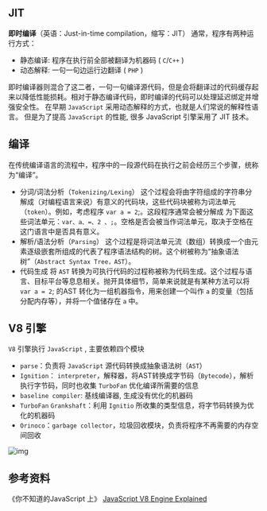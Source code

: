 ## JIT

**即时编译**（英语：Just-in-time compilation，缩写：JIT）
通常，程序有两种运行方式：

- 静态编译: 程序在执行前全部被翻译为机器码 ( `C`/`C++` )
- 动态解释: 一句一句边运行边翻译 ( `PHP` )

即时编译器则混合了这二者，一句一句编译源代码，但是会将翻译过的代码缓存起来以降低性能损耗。相对于静态编译代码，即时编译的代码可以处理延迟绑定并增强安全性。 在早期 `JavaScript` 采用动态解释的方式，也就是人们常说的解释性语言。
但是为了提高 `JavaScript` 的性能, 很多 JavaScript 引擎采用了 JIT 技术。

## 编译

在传统编译语言的流程中，程序中的一段源代码在执行之前会经历三个步骤，统称为“编译”。

- 分词/词法分析（`Tokenizing/Lexing`）
  这个过程会将由字符组成的字符串分解成（对编程语言来说）有意义的代码块，这些代码块被称为词法单元（`token`）。例如，考虑程序 `var a = 2`;。这段程序通常会被分解成 为下面这些词法单元：`var、a、=、2 、;`。空格是否会被当作词法单元，取决于空格在这门语言中是否具有意义。
- 解析/语法分析（`Parsing`）
  这个过程是将词法单元流（数组）转换成一个由元素逐级嵌套所组成的代表了程序语法结构的树。这个树被称为“抽象语法树”（`Abstract Syntax Tree，AST`）。
- 代码生成
  将 `AST` 转换为可执行代码的过程称被称为代码生成。这个过程与语言、目标平台等息息相关。抛开具体细节，简单来说就是有某种方法可以将`var a = 2`; 的AST 转化为一组机器指令，用来创建一个叫作 `a` 的变量（包括分配内存等），并将一个值储存在 `a` 中。

## V8 引擎

`V8` 引擎执行 `JavaScript` , 主要依赖四个模块

- `parse`：负责将 `JavaScript` 源代码转换成抽象语法树（`AST`）
- `Ignition`： `interpreter`，解释器，将AST转换成字节码（`Bytecode`），解析执行字节码，同时也收集 `TurboFan` 优化编译所需要的信息
- `baseline compiler`: 基线编译器, 生成没有优化的机器码
- `TurboFan` `Grankshaft`：利用 `Ignitio` 所收集的类型信息，将字节码转换为优化的机器码
- `Orinoco`：`garbage collector`，垃圾回收模块，负责将程序不再需要的内存空间回收

![img](https://www.trayvonren.top/img/javascript/0_qAm73-SdFjB2AcuX.png)

## 参考资料

《你不知道的JavaScript 上》
[JavaScript V8 Engine Explained](https://hackernoon.com/javascript-v8-engine-explained-3f940148d4ef)